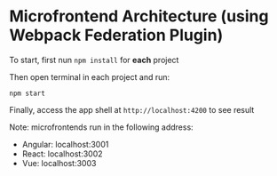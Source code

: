 # Microfrontend Architecture (using Webpack Federation Plugin)

To start, first nun `npm install` for **each** project

Then open terminal in each project and run:
```
npm start
```

Finally, access the app shell at `http://localhost:4200` to see result

Note: microfrontends run in the following address:
- Angular: localhost:3001
- React: localhost:3002
- Vue: localhost:3003
